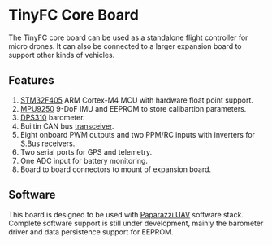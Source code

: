 # TinyFC Core Board
The TinyFC core board can be used as a standalone flight controller for micro drones. It can also be connected to a larger expansion board to support other kinds of vehicles.

## Features
1. [STM32F405](https://www.st.com/en/microcontrollers/stm32f405-415.html?querycriteria=productId=LN1035) ARM Cortex-M4 MCU with hardware float point support.
2. [MPU9250](https://www.invensense.com/products/motion-tracking/9-axis/mpu-9250/) 9-DoF IMU and EEPROM to store calibartion parameters.
3. [DPS310](https://www.infineon.com/cms/en/product/sensor/barometric-pressure-sensor-for-consumer-applications/dps310/) barometer.
4. Builtin CAN bus [transceiver](https://www.nxp.com/products/analog/interfaces/in-vehicle-network/can-transceiver-and-controllers/high-speed-can-transceiver:TJA1050).
5. Eight onboard PWM outputs and two PPM/RC inputs with inverters for S.Bus receivers.
6. Two serial ports for GPS and telemetry.
7. One ADC input for battery monitoring.
8. Board to board connectors to mount of expansion board.

## Software

This board is designed to be used with [Paparazzi UAV](https://wiki.paparazziuav.org/wiki/Main_Page) software stack. Complete software support is still under development, mainly the barometer driver and data persistence support for EEPROM.
